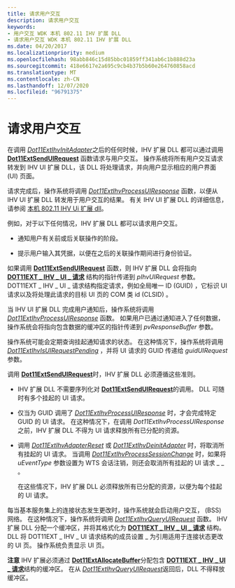 ```yaml
---
title: 请求用户交互
description: 请求用户交互
keywords:
- 用户交互 WDK 本机 802.11 IHV 扩展 DLL
- 请求用户交互 WDK 本机 802.11 IHV 扩展 DLL
ms.date: 04/20/2017
ms.localizationpriority: medium
ms.openlocfilehash: 98abb846c15d85bbc01859ff341ab6c1b888d23a
ms.sourcegitcommit: 418e6617e2a695c9cb4b37b5b60e264760858acd
ms.translationtype: MT
ms.contentlocale: zh-CN
ms.lasthandoff: 12/07/2020
ms.locfileid: "96791375"
---
```

# <a name="requesting-user-interaction"></a>请求用户交互




 

在调用 [*Dot11ExtIhvInitAdapter*](/windows-hardware/drivers/ddi/wlanihv/nc-wlanihv-dot11extihv_init_adapter)之后的任何时候，IHV 扩展 DLL 都可以通过调用 [**Dot11ExtSendUIRequest**](/windows-hardware/drivers/ddi/wlanihv/nc-wlanihv-dot11ext_send_ui_request) 函数请求与用户交互。 操作系统将所有用户交互请求转发到 IHV UI 扩展 DLL，该 DLL 将处理请求，并向用户显示相应的用户界面 (UI) 页面。

请求完成后，操作系统将调用 [*Dot11ExtIhvProcessUIResponse*](/windows-hardware/drivers/ddi/wlanihv/nc-wlanihv-dot11extihv_process_ui_response) 函数，以便从 IHV UI 扩展 DLL 转发用于用户交互的结果。 有关 IHV UI 扩展 DLL 的详细信息，请参阅 [本机 802.11 IHV Ui 扩展 dll](native-802-11-ihv-ui-extensions-dll2.md)。

例如，对于以下任何情况，IHV 扩展 DLL 都可以请求用户交互。

-   通知用户有关前或后关联操作的阶段。

-   提示用户输入其凭据，以便在之后的关联操作期间进行身份验证。

如果调用 [**Dot11ExtSendUIRequest**](/windows-hardware/drivers/ddi/wlanihv/nc-wlanihv-dot11ext_send_ui_request) 函数，则 IHV 扩展 DLL 会将指向 [**DOT11EXT \_ IHV \_ UI \_ 请求**](/windows-hardware/drivers/ddi/wlanihv/ns-wlanihv-_dot11ext_ihv_ui_request) 结构的指针传递到 *pIhvUIRequest* 参数。 DOT11EXT \_ IHV \_ UI \_ 请求结构指定请求，例如全局唯一 ID (GUID) ，它标识 UI 请求以及将处理此请求的目标 UI 页的 COM 类 id (CLSID) 。

当 IHV UI 扩展 DLL 完成用户通知后，操作系统将调用 [*Dot11ExtIhvProcessUIResponse*](/windows-hardware/drivers/ddi/wlanihv/nc-wlanihv-dot11extihv_process_ui_response) 函数。 如果用户已通过通知进入了任何数据，操作系统会将指向包含数据的缓冲区的指针传递到 *pvResponseBuffer* 参数。

操作系统可能会定期查询挂起通知请求的状态。 在这种情况下，操作系统将调用 [*Dot11ExtIhvIsUIRequestPending*](/windows-hardware/drivers/ddi/wlanihv/nc-wlanihv-dot11extihv_is_ui_request_pending) ，并将 UI 请求的 GUID 传递给 *guidUIRequest* 参数。

调用 [**Dot11ExtSendUIRequest**](/windows-hardware/drivers/ddi/wlanihv/nc-wlanihv-dot11ext_send_ui_request)时，IHV 扩展 DLL 必须遵循这些准则。

-   IHV 扩展 DLL 不需要序列化对 [**Dot11ExtSendUIRequest**](/windows-hardware/drivers/ddi/wlanihv/nc-wlanihv-dot11ext_send_ui_request)的调用。 DLL 可随时有多个挂起的 UI 请求。

-   仅当为 GUID 调用了 [*Dot11ExtIhvProcessUIResponse*](/windows-hardware/drivers/ddi/wlanihv/nc-wlanihv-dot11extihv_process_ui_response) 时，才会完成特定 GUID 的 UI 请求。 在这种情况下，在调用 *Dot11ExtIhvProcessUIResponse* 之前，IHV 扩展 DLL 不得为 UI 请求释放所有已分配的资源。

-   调用 [*Dot11ExtIhvAdapterReset*](/windows-hardware/drivers/ddi/wlanihv/nc-wlanihv-dot11extihv_adapter_reset) 或 [*Dot11ExtIhvDeinitAdapter*](/windows-hardware/drivers/ddi/wlanihv/nc-wlanihv-dot11extihv_deinit_adapter) 时，将取消所有挂起的 UI 请求。 当调用 [*Dot11ExtIhvProcessSessionChange*](/windows-hardware/drivers/ddi/wlanihv/nc-wlanihv-dot11extihv_process_session_change) 时，如果将 *uEventType* 参数设置为 WTS 会话注销，则还会取消所有挂起的 UI 请求 \_ \_ 。

    在这些情况下，IHV 扩展 DLL 必须释放所有已分配的资源，以便为每个挂起的 UI 请求。

每当基本服务集上的连接状态发生更改时，操作系统就会启动用户交互， (BSS) 网络。 在这种情况下，操作系统将调用 [*Dot11ExtIhvQueryUIRequest*](/windows-hardware/drivers/ddi/wlanihv/nc-wlanihv-dot11extihv_query_ui_request) 函数。 IHV 扩展 DLL 分配一个缓冲区，并将其格式化为 [**DOT11EXT \_ IHV \_ UI \_ 请求**](/windows-hardware/drivers/ddi/wlanihv/ns-wlanihv-_dot11ext_ihv_ui_request) 结构。 DLL 将 DOT11EXT \_ IHV \_ UI 请求结构的成员设置 \_ 为引用适用于连接状态更改的 UI 页。 操作系统负责显示 UI 页。

**注意** IHV 扩展必须通过 [**Dot11ExtAllocateBuffer**](/windows-hardware/drivers/ddi/wlanihv/nc-wlanihv-dot11ext_allocate_buffer)分配包含 [**DOT11EXT \_ IHV \_ UI \_ 请求**](/windows-hardware/drivers/ddi/wlanihv/ns-wlanihv-_dot11ext_ihv_ui_request)结构的缓冲区。 在从 [*Dot11ExtIhvQueryUIRequest*](/windows-hardware/drivers/ddi/wlanihv/nc-wlanihv-dot11extihv_query_ui_request)返回后，DLL 不得释放缓冲区。

 

 

 
